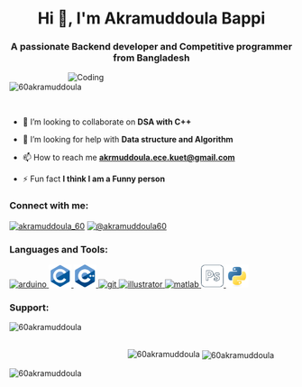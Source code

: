 
<h1 align="center">Hi 👋, I'm Akramuddoula Bappi</h1>
<h3 align="center">A passionate Backend developer and Competitive programmer from Bangladesh</h3>
<img align="right" alt="Coding" width="400" src="https://media.tenor.com/rePDfDWO3XoAAAAd/hacking.gif">

<p align="left"> <img src="https://komarev.com/ghpvc/?username=60akramuddoula&label=Profile%20views&color=0e75b6&style=flat" alt="60akramuddoula" /> </p>

<p align="left"> <a href="https://twitter.com/" target="blank"><img src="https://img.shields.io/twitter/follow/?logo=twitter&style=for-the-badge" alt="" /></a> </p>

- 👯 I’m looking to collaborate on **DSA with C++**

- 🤝 I’m looking for help with **Data structure and Algorithm**

- 📫 How to reach me **akrmuddoula.ece.kuet@gmail.com**

- ⚡ Fun fact **I think I am a Funny person**

<h3 align="left">Connect with me:</h3>
<p align="left">
<a href="https://www.leetcode.com/akramuddoula_60" target="blank"><img align="center" src="https://raw.githubusercontent.com/rahuldkjain/github-profile-readme-generator/master/src/images/icons/Social/leet-code.svg" alt="akramuddoula_60" height="30" width="40" /></a>
<a href="https://www.hackerearth.com/@akramuddoula60" target="blank"><img align="center" src="https://raw.githubusercontent.com/rahuldkjain/github-profile-readme-generator/master/src/images/icons/Social/hackerearth.svg" alt="@akramuddoula60" height="30" width="40" /></a>
</p>

<h3 align="left">Languages and Tools:</h3>
<p align="left"> <a href="https://www.arduino.cc/" target="_blank" rel="noreferrer"> <img src="https://cdn.worldvectorlogo.com/logos/arduino-1.svg" alt="arduino" width="40" height="40"/> </a> <a href="https://www.cprogramming.com/" target="_blank" rel="noreferrer"> <img src="https://raw.githubusercontent.com/devicons/devicon/master/icons/c/c-original.svg" alt="c" width="40" height="40"/> </a> <a href="https://www.w3schools.com/cpp/" target="_blank" rel="noreferrer"> <img src="https://raw.githubusercontent.com/devicons/devicon/master/icons/cplusplus/cplusplus-original.svg" alt="cplusplus" width="40" height="40"/> </a> <a href="https://git-scm.com/" target="_blank" rel="noreferrer"> <img src="https://www.vectorlogo.zone/logos/git-scm/git-scm-icon.svg" alt="git" width="40" height="40"/> </a> <a href="https://www.adobe.com/in/products/illustrator.html" target="_blank" rel="noreferrer"> <img src="https://www.vectorlogo.zone/logos/adobe_illustrator/adobe_illustrator-icon.svg" alt="illustrator" width="40" height="40"/> </a> <a href="https://www.mathworks.com/" target="_blank" rel="noreferrer"> <img src="https://upload.wikimedia.org/wikipedia/commons/2/21/Matlab_Logo.png" alt="matlab" width="40" height="40"/> </a> <a href="https://www.photoshop.com/en" target="_blank" rel="noreferrer"> <img src="https://raw.githubusercontent.com/devicons/devicon/master/icons/photoshop/photoshop-line.svg" alt="photoshop" width="40" height="40"/> </a> <a href="https://www.python.org" target="_blank" rel="noreferrer"> <img src="https://raw.githubusercontent.com/devicons/devicon/master/icons/python/python-original.svg" alt="python" width="40" height="40"/> </a> </p>

<h3 align="left">Support:</h3>
<p><a href="https://www.buymeacoffee.com/60akramuddoula"> <img align="left" src="https://cdn.buymeacoffee.com/buttons/v2/default-yellow.png" height="50" width="210" alt="60akramuddoula" /></a></p><br><br>

<p><img align="left" src="https://github-readme-stats.vercel.app/api/top-langs?username=60akramuddoula&show_icons=true&locale=en&layout=compact" alt="60akramuddoula" /></p>

<p>&nbsp;<img align="center" src="https://github-readme-stats.vercel.app/api?username=60akramuddoula&show_icons=true&locale=en" alt="60akramuddoula" /></p>

<p><img align="center" src="https://github-readme-streak-stats.herokuapp.com/?user=60akramuddoula&" alt="60akramuddoula" /></p>
